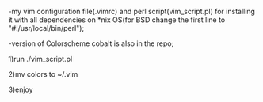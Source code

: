 -my vim configuration file(.vimrc) and perl script(vim_script.pl) for installing it with all dependencies on *nix OS(for BSD change the first line to "#!/usr/local/bin/perl");

-version of Colorscheme cobalt is also in the repo; 

1)run ./vim_script.pl

2)mv colors to ~/.vim

3)enjoy
